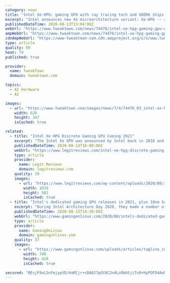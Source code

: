 ```yaml
---
category: news
title: "Intel Xe-HPG: gaming GPU with ray tracing tech and GDDR6 ships in 2021"
excerpt: "Intel announces new Xe microarchitecture variant: Xe-HPG -- a gaming-optimized GPU with ray tracing and GDDR6 memory ships in 2021."
publishedDateTime: 2020-08-13T13:04:00Z
webUrl: "https://www.tweaktown.com/news/74476/intel-xe-hpg-gaming-gpu-with-ray-tracing-tech-and-gddr6-ships-in-2021/index.html"
ampWebUrl: "https://www.tweaktown.com/news/74476/intel-xe-hpg-gaming-gpu-with-ray-tracing-tech-and-gddr6-ships-in-2021/amp.html"
cdnAmpWebUrl: "https://www-tweaktown-com.cdn.ampproject.org/c/s/www.tweaktown.com/news/74476/intel-xe-hpg-gaming-gpu-with-ray-tracing-tech-and-gddr6-ships-in-2021/amp.html"
type: article
quality: 59
heat: 79
published: true

provider:
  name: TweakTown
  domain: tweaktown.com

topics:
  - AI Hardware
  - AI

images:
  - url: "https://www.tweaktown.com/images/news/7/4/74476_03_intel-xe-hpg-gaming-gpu-with-ray-tracing-tech-and-gddr6-ships-in-2021.png"
    width: 620
    height: 347
    isCached: true

related:
  - title: "Intel Xe HPG Discrete Gaming GPU Coming 2021"
    excerpt: "The Intel Xe GPU was announced by Intel back in 2018 and we have all be waiting patiently to see just how powerful Xe graphics is going to be. Intel will be using Xe in a wide range of applications from integrated solutions all the way up to dedicated cards that will be deployed in HPC/AI"
    publishedDateTime: 2020-08-13T16:08:00Z
    webUrl: "https://www.legitreviews.com/intel-xe-hpg-discrete-gaming-gpu-coming-2021_221214"
    type: article
    provider:
      name: Legit Reviews
      domain: legitreviews.com
    quality: 39
    images:
      - url: "https://www.legitreviews.com/wp-content/uploads/2020/08/intel-xe-hp.png"
        width: 1039
        height: 581
        isCached: true
  - title: "Intel's dedicated gaming GPU releases in 2021, plus 10nm SuperFin is coming"
    excerpt: "During Intel Architecture Day 2020, they made a number of announcements. While a fair amount was marketing talk and plenty for servers, they did give a few details on their upcoming dedicated GPUs."
    publishedDateTime: 2020-08-13T14:30:00Z
    webUrl: "https://www.gamingonlinux.com/2020/08/intels-dedicated-gaming-gpu-releases-in-2021-plus-10nm-superfin-is-coming/comment_id=187620"
    type: article
    provider:
      name: GamingOnLinux
      domain: gamingonlinux.com
    quality: 37
    images:
      - url: "https://www.gamingonlinux.com/uploads/articles/tagline_images/1484763077id17350gol.jpg"
        width: 740
        height: 420
        isCached: true

secured: "REsjF9oL5nFmjypVD/HaRCjr+cBA8J7pGY8C2nALsRb6tjiTn8+HyPQFD4AeMnbXM89CM9n6BvxsvviU8U5M0Quz6ZHSsy0zQC+KrzhJiJlWQXLDTeHVRUnd2ATOtwTjrugfiowCZ5E8o+BTJjmDHX2C78ZAv38zWuaU++TqeCnEITTg29OBu6WpRm8cGeLJXcJ4/vdhGQsjWPBjAq90Mam76CU9ccAKh9AO/XGklR/B/DTvqI8xNjxJS3rPklgjuoQyCnn5YVQCtFbiQI6I9mT7o7um1MemvE+aIJAegwJPoYnRgoyXoLx/0jTeXGlC+VRYx5Y/uwgS7pWUna0ODQ==;ZfPBBcRyLK7msOlMo/z/Mg=="
---
```


